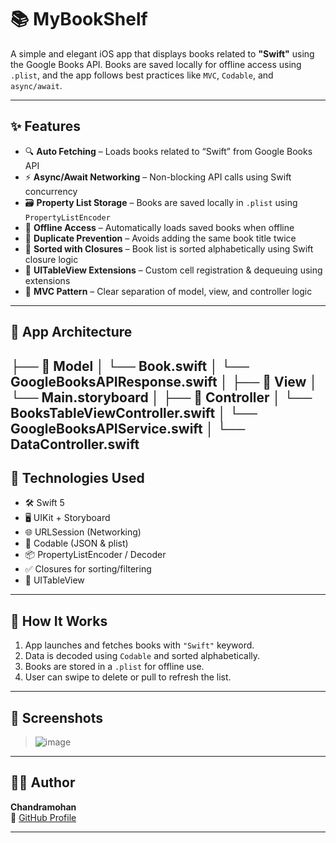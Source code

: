 # 📚 MyBookShelf

A simple and elegant iOS app that displays books related to **"Swift"** using the Google Books API. Books are saved locally for offline access using `.plist`, and the app follows best practices like `MVC`, `Codable`, and `async/await`.

---

## ✨ Features

- 🔍 **Auto Fetching** – Loads books related to “Swift” from Google Books API
- ⚡️ **Async/Await Networking** – Non-blocking API calls using Swift concurrency
- 🗃 **Property List Storage** – Books are saved locally in `.plist` using `PropertyListEncoder`
- 🔁 **Offline Access** – Automatically loads saved books when offline
- 🚫 **Duplicate Prevention** – Avoids adding the same book title twice
- 🧠 **Sorted with Closures** – Book list is sorted alphabetically using Swift closure logic
- 🧩 **UITableView Extensions** – Custom cell registration & dequeuing using extensions
- 🎯 **MVC Pattern** – Clear separation of model, view, and controller logic

---

## 🧱 App Architecture
├── 📁 Model
│   └── Book.swift
│   └── GoogleBooksAPIResponse.swift
│
├── 📁 View
│   └── Main.storyboard
│
├── 📁 Controller
│   └── BooksTableViewController.swift
│   └── GoogleBooksAPIService.swift
│   └── DataController.swift
---

## 🧪 Technologies Used

- 🛠 Swift 5
- 🖥 UIKit + Storyboard
- 🌐 URLSession (Networking)
- 🧾 Codable (JSON & plist)
- 📦 PropertyListEncoder / Decoder
- ✅ Closures for sorting/filtering
- 📲 UITableView

---

## 🚀 How It Works

1. App launches and fetches books with `"Swift"` keyword.
2. Data is decoded using `Codable` and sorted alphabetically.
3. Books are stored in a `.plist` for offline use.
4. User can swipe to delete or pull to refresh the list.

---

## 📸 Screenshots

> ![image](https://github.com/user-attachments/assets/a1739a00-2f55-425a-95e3-f518e705b86c)


---

## 👨‍💻 Author

**Chandramohan**  
🔗 [GitHub Profile](https://github.com/CM004)  

---
